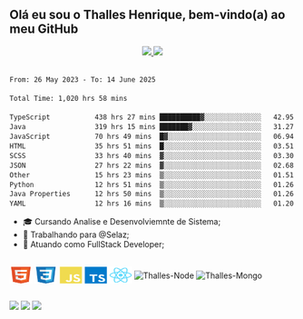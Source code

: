 ## Olá eu sou o Thalles Henrique, bem-vindo(a) ao meu GitHub

<div align="center">
  <a href="https://github.com/Thalles-HsA">
  <img height="180em" src="https://github-readme-stats.vercel.app/api?username=Thalles-HsA&show_icons=true&theme=radical&include_all_commits=true&count_private=true"/>
  <img height="180em" src="https://github-readme-stats.vercel.app/api/top-langs/?username=Thalles-HsA&exclude_repo=github-readme-stats,Pong,Freeway-JS&langs_count=5&theme=radical"/>
</div><br>
  
  <!--START_SECTION:waka-->

```txt
From: 26 May 2023 - To: 14 June 2025

Total Time: 1,020 hrs 58 mins

TypeScript           438 hrs 27 mins ██████████▓░░░░░░░░░░░░░░   42.95 %
Java                 319 hrs 15 mins ███████▓░░░░░░░░░░░░░░░░░   31.27 %
JavaScript           70 hrs 49 mins  █▓░░░░░░░░░░░░░░░░░░░░░░░   06.94 %
HTML                 35 hrs 51 mins  █░░░░░░░░░░░░░░░░░░░░░░░░   03.51 %
SCSS                 33 hrs 40 mins  ▓░░░░░░░░░░░░░░░░░░░░░░░░   03.30 %
JSON                 27 hrs 22 mins  ▓░░░░░░░░░░░░░░░░░░░░░░░░   02.68 %
Other                15 hrs 23 mins  ▒░░░░░░░░░░░░░░░░░░░░░░░░   01.51 %
Python               12 hrs 51 mins  ▒░░░░░░░░░░░░░░░░░░░░░░░░   01.26 %
Java Properties      12 hrs 50 mins  ▒░░░░░░░░░░░░░░░░░░░░░░░░   01.26 %
YAML                 12 hrs 16 mins  ▒░░░░░░░░░░░░░░░░░░░░░░░░   01.20 %
```

<!--END_SECTION:waka-->

  - 🎓 Cursando Analise e Desenvolviemnte de Sistema;
  - 🌱 Trabalhando para @Selaz;
  - 🎯 Atuando como FullStack Developer;
 
<div style="display: inline_block"><br>
  <img align="center" alt="Thalles-HTML" height="30" width="40" src="https://raw.githubusercontent.com/devicons/devicon/master/icons/html5/html5-original.svg">
  <img align="center" alt="Thalles-CSS" height="30" width="40" src="https://raw.githubusercontent.com/devicons/devicon/master/icons/css3/css3-original.svg">
  <img align="center" alt="Thalles-Js" height="30" width="40" src="https://raw.githubusercontent.com/devicons/devicon/master/icons/javascript/javascript-plain.svg">
  <img align="center" alt="Thalles-Ts" height="30" width="40" src="https://raw.githubusercontent.com/devicons/devicon/master/icons/typescript/typescript-plain.svg">
  <img align="center" alt="Thalles-React" height="30" width="40" src="https://raw.githubusercontent.com/devicons/devicon/master/icons/react/react-original.svg">
  <img align="center" alt="Thalles-Node" height="30" width="40" src="https://cdn.jsdelivr.net/gh/devicons/devicon/icons/nodejs/nodejs-original.svg" />
  <img align="center" alt="Thalles-Mongo" height="30" width="40" src="https://cdn.jsdelivr.net/gh/devicons/devicon/icons/mongodb/mongodb-original.svg" />
  
</div>

 ##
  
<div>
  <a href="https://www.linkedin.com/in/thalles-hsa" target="_blank"><img src="https://img.shields.io/badge/-LinkedIn-%230077B5?style=for-the-badge&logo=linkedin&logoColor=white" target="_blank"></a> 
  <a href="https://instagram.com/thalleshsa" target="_blank"><img src="https://img.shields.io/badge/-Instagram-%23E4405F?style=for-the-badge&logo=instagram&logoColor=white" target="_blank"></a>
  <a href = "mailto:thsa.henrique@gmail.com"><img src="https://img.shields.io/badge/-Gmail-%23333?style=for-the-badge&logo=gmail&logoColor=white" target="_blank"></a>
   
</div>

